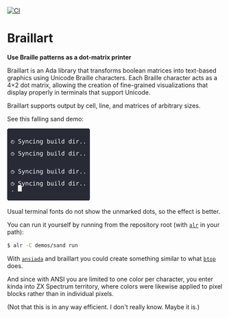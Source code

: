 [![CI](https://img.shields.io/github/actions/workflow/status/mosteo/braillart/selftest.yml?label=CI)](https://github.com/mosteo/braillart/actions/workflows/selftest.yml)


# Braillart

**Use Braille patterns as a dot-matrix printer**

Braillart is an Ada library that transforms boolean matrices into text-based
graphics using Unicode Braille characters. Each Braille character acts as a 4×2
dot matrix, allowing the creation of fine-grained visualizations that display
properly in terminals that support Unicode.

Braillart supports output by cell, line, and matrices of arbitrary sizes.

See this falling sand demo:

![Sand Demo](demos/sand/sand.gif)

Usual terminal fonts do not show the unmarked dots, so the effect is better.

You can run it yourself by running from the repository root
(with [`alr`](https://github.com/alire-project/alire) in your path):

```bash
$ alr -C demos/sand run
```

With [`ansiada`](https://github.com/mosteo/ansi-ada) and braillart you could
create something similar to what [`btop`](https://github.com/aristocratos/btop)
does.

And since with ANSI you are limited to one color per character, you enter kinda
into ZX Spectrum territory, where colors were likewise applied to pixel blocks
rather than in individual pixels.

(Not that this is in any way efficient. I don't really know. Maybe it is.)